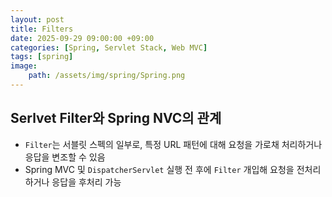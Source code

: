 ```yaml
---
layout: post
title: Filters
date: 2025-09-29 09:00:00 +09:00
categories: [Spring, Servlet Stack, Web MVC]
tags: [spring]
image:
    path: /assets/img/spring/Spring.png
---
```


## Serlvet Filter와 Spring NVC의 관계

- `Filter`는 서블릿 스펙의 일부로, 특정 URL 패턴에 대해 요청을 가로채 처리하거나 응답을 변조할 수 있음
- Spring MVC 및 `DispatcherServlet` 실행 전 후에 `Filter` 개입해 요청을 전처리하거나 응답을 후처리 가능

<br>